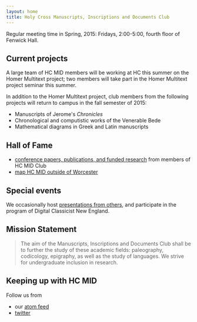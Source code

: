 ```yaml
---
layout: home
title: Holy Cross Manuscripts, Inscriptions and Documents Club
---
```



Regular meeting time in Spring, 2015:  Fridays, 2:00-5:00, fourth floor of Fenwick Hall.

## Current projects ##

A large team of HC MID members will be working at HC this summer on the Homer Multitext project; two members will take part in the Homer Multitext project seminar this summer.

In addition to the Homer Multitext project, club members from the following projects will return to campus in the fall semester of 2015:

- Manuscripts of Jerome's *Chronicles*
- Chronological and computistic works of the Venerable Bede
- Mathematical diagrams in Greek and Latin manuscripts



## Hall of Fame ##

- [conference papers,  publications, and funded research](hof) from members of HC MID Club
- [map HC MID outside of Worcester](where)

## Special events ##


We occasionally host [presentations from others](hosted), and participate in the program of Digital Classicist New England.


## Mission Statement ##


>The aim of the Manuscripts, Inscriptions and Documents Club shall be to further the study of these academic fields: paleography, codicology, epigraphy, as well as the study of languages. We strive for undergraduate inclusion in research.


## Keeping up with HC MID ###

Follow us from

- our [atom feed](atom.xml)
- [twitter](https://twitter.com/hcmid)